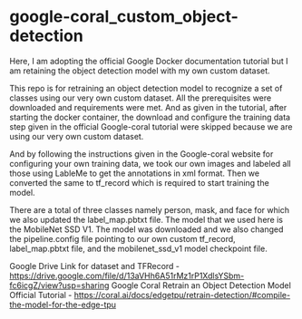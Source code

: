 # google-coral_custom_object-detection
Here, I am adopting the official Google Docker documentation tutorial but I am retaining the object detection model with my own custom dataset.


This repo is for retraining an object detection model to recognize a set of classes using our very own custom dataset. All the prerequisites were downloaded and requirements were met. And as given in the tutorial, after starting the docker container, the download and configure the training data step given in the official Google-coral tutorial were skipped because we are using our very own custom dataset.

And by following the instructions given in the Google-coral website for configuring your own training data, we took our own images and labeled all those using LableMe to get the annotations in xml format. Then we converted the same to tf_record which is required to start training the model.

There are a total of three classes namely person, mask, and face for which we also updated the label_map.pbtxt file. The model that we used here is the MobileNet SSD V1. The model was downloaded and we also changed the pipeline.config file pointing to our own custom tf_record, label_map.pbtxt file, and the mobilenet_ssd_v1 model checkpoint file.


Google Drive Link for dataset and TFRecord - https://drive.google.com/file/d/13aVHh6A51rMz1rP1XdlsYSbm-fc6icgZ/view?usp=sharing
Google Coral Retrain an Object Detection Model Official Tutorial - https://coral.ai/docs/edgetpu/retrain-detection/#compile-the-model-for-the-edge-tpu
